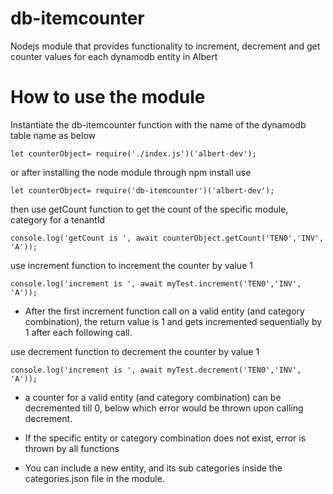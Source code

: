 # db-itemcounter
Nodejs module that provides functionality to increment, decrement and get counter values for each dynamodb entity in Albert

# How to use the module

Instantiate the db-itemcounter function with the name of the dynamodb table name as below
```
let counterObject= require('./index.js')('albert-dev');
```
or after installing the node module through npm install use
```
let counterObject= require('db-itemcounter')('albert-dev');
```

then use getCount function to get the count of the specific module, category for a tenantId

```
console.log('getCount is ', await counterObject.getCount('TEN0','INV', 'A'));
```

use increment function to increment the counter by value 1

```
console.log('increment is ', await myTest.increment('TEN0','INV', 'A'));
```
* After the first increment function call on a valid entity (and category combination), the return value is 1 and gets incremented sequentially by 1 after each following call.

use decrement function to decrement the counter by value 1

```
console.log('increment is ', await myTest.decrement('TEN0','INV', 'A'));
```
* a counter for a valid entity (and category combination) can be decremented till 0, below which error would be thrown upon calling decrement.

* If the specific entity or category combination does not exist, error is thrown by all functions
* You can include a new entity, and its sub categories inside the categories.json file in the module.

